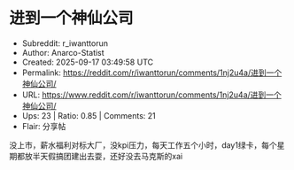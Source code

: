 # 进到一个神仙公司

- Subreddit: r_iwanttorun
- Author: Anarco-Statist
- Created: 2025-09-17 03:49:58 UTC
- Permalink: https://reddit.com/r/iwanttorun/comments/1nj2u4a/进到一个神仙公司/
- URL: https://www.reddit.com/r/iwanttorun/comments/1nj2u4a/进到一个神仙公司/
- Ups: 23 | Ratio: 0.85 | Comments: 21
- Flair: 分享帖


没上市，薪水福利对标大厂，没kpi压力，每天工作五个小时，day1绿卡，每个星期都放半天假搞团建出去耍，还好没去马克斯的xai

